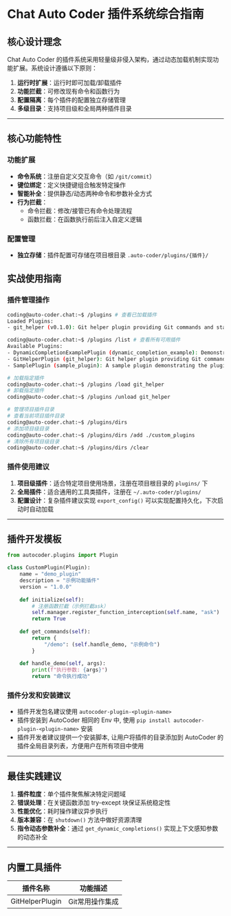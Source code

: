 # Chat Auto Coder 插件系统综合指南

## 核心设计理念
Chat Auto Coder 的插件系统采用轻量级非侵入架构，通过动态加载机制实现功能扩展。系统设计遵循以下原则：
1. **运行时扩展**：运行时即可加载/卸载插件
2. **功能拦截**：可修改现有命令和函数行为
3. **配置隔离**：每个插件的配置独立存储管理
4. **多级目录**：支持项目级和全局两种插件目录

---

## 核心功能特性
### 功能扩展
- **命令系统**：注册自定义交互命令（如 `/git/commit`）
- **键位绑定**：定义快捷键组合触发特定操作
- **智能补全**：提供静态/动态两种命令和参数补全方式
- **行为拦截**：
  - 命令拦截：修改/接管已有命令处理流程
  - 函数拦截：在函数执行前后注入自定义逻辑

### 配置管理

- **独立存储**：插件配置可存储在项目根目录 `.auto-coder/plugins/{插件}/`

## 实战使用指南

### 插件管理操作

```bash
coding@auto-coder.chat:~$ /plugins # 查看已加载插件
Loaded Plugins:
- git_helper (v0.1.0): Git helper plugin providing Git commands and status

coding@auto-coder.chat:~$ /plugins /list # 查看所有可用插件
Available Plugins:
- DynamicCompletionExamplePlugin (dynamic_completion_example): Demonstrates the dynamic completion feature
- GitHelperPlugin (git_helper): Git helper plugin providing Git commands and status
- SamplePlugin (sample_plugin): A sample plugin demonstrating the plugin system features

# 加载指定插件
coding@auto-coder.chat:~$ /plugins /load git_helper
# 卸载指定插件 
coding@auto-coder.chat:~$ /plugins /unload git_helper

# 管理项目插件目录
# 查看当前项目插件目录
coding@auto-coder.chat:~$ /plugins/dirs
# 添加项目级目录
coding@auto-coder.chat:~$ /plugins/dirs /add ./custom_plugins
# 清除所有项目级目录
coding@auto-coder.chat:~$ /plugins/dirs /clear
```

### 插件使用建议
1. **项目级插件**：适合特定项目使用场景，注册在项目根目录的 `plugins/` 下
2. **全局插件**：适合通用的工具类插件，注册在 `~/.auto-coder/plugins/`
3. **配置设计**：复杂插件建议实现 `export_config()` 可以实现配置持久化，下次启动时自动加载

---

## 插件开发模板
```python
from autocoder.plugins import Plugin

class CustomPlugin(Plugin):
    name = "demo_plugin"
    description = "示例功能插件"
    version = "1.0.0"
    
    def initialize(self):
        # 注册函数拦截（示例拦截ask）
        self.manager.register_function_interception(self.name, "ask")
        return True
    
    def get_commands(self):
        return {
            "/demo": (self.handle_demo, "示例命令")
        }
    
    def handle_demo(self, args):
        print(f"执行参数: {args}")
        return "命令执行成功"
```

### 插件分发和安装建议

- 插件开发包名建议使用 `autocoder-plugin-<plugin-name>`
- 插件安装到 AutoCoder 相同的 Env 中, 使用 `pip install autocoder-plugin-<plugin-name>` 安装
- 插件开发者建议提供一个安装脚本, 让用户将插件的目录添加到 AutoCoder 的插件全局目录列表，方便用户在所有项目中使用

---

## 最佳实践建议
1. **插件粒度**：单个插件聚焦解决特定问题域
2. **错误处理**：在关键函数添加 try-except 块保证系统稳定性
3. **性能优化**：耗时操作建议异步执行
4. **版本兼容**：在 `shutdown()` 方法中做好资源清理
5. **指令动态参数补全**：通过 `get_dynamic_completions()` 实现上下文感知参数的动态补全

---

## 内置工具插件

| 插件名称               | 功能描述                     |
|-----------------------|----------------------------|
| GitHelperPlugin       | Git常用操作集成           |

